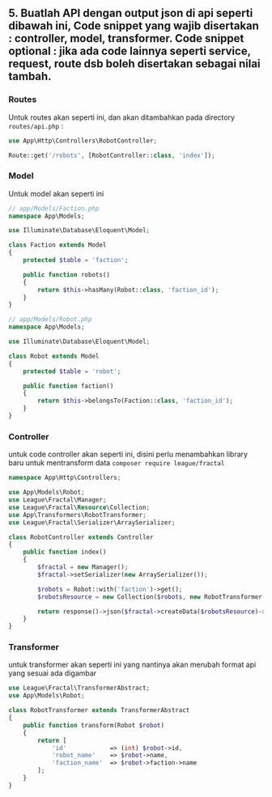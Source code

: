 ## 5. Buatlah API dengan output json di api seperti dibawah ini, Code snippet yang wajib disertakan : controller, model, transformer. Code snippet optional : jika ada code lainnya seperti service, request, route dsb boleh disertakan sebagai nilai tambah.

### Routes
Untuk routes akan seperti ini, dan akan ditambahkan pada directory ```routes/api.php``` :
```php
use App\Http\Controllers\RobotController;

Route::get('/robots', [RobotController::class, 'index']);

```

### Model
Untuk model akan seperti ini
```php
// app/Models/Faction.php
namespace App\Models;

use Illuminate\Database\Eloquent\Model;

class Faction extends Model
{
    protected $table = 'faction';

    public function robots()
    {
        return $this->hasMany(Robot::class, 'faction_id');
    }
}

// app/Models/Robot.php
namespace App\Models;

use Illuminate\Database\Eloquent\Model;

class Robot extends Model
{
    protected $table = 'robot';

    public function faction()
    {
        return $this->belongsTo(Faction::class, 'faction_id');
    }
}
```
### Controller

untuk code controller akan seperti ini, disini perlu menambahkan library baru untuk mentransform data ```composer require league/fractal```
```php
namespace App\Http\Controllers;

use App\Models\Robot;
use League\Fractal\Manager;
use League\Fractal\Resource\Collection;
use App\Transformers\RobotTransformer;
use League\Fractal\Serializer\ArraySerializer;

class RobotController extends Controller
{
    public function index()
    {
        $fractal = new Manager();
        $fractal->setSerializer(new ArraySerializer());

        $robots = Robot::with('faction')->get();
        $robotsResource = new Collection($robots, new RobotTransformer());

        return response()->json($fractal->createData($robotsResource)->toArray());
    }
}
```

### Transformer
untuk transformer akan seperti ini yang nantinya akan merubah format api yang sesuai ada digambar
```php
use League\Fractal\TransformerAbstract;
use App\Models\Robot;

class RobotTransformer extends TransformerAbstract
{
    public function transform(Robot $robot)
    {
        return [
            'id'            => (int) $robot->id,
            'robot_name'    => $robot->name,
            'faction_name'  => $robot->faction->name
        ];
    }
}
```

